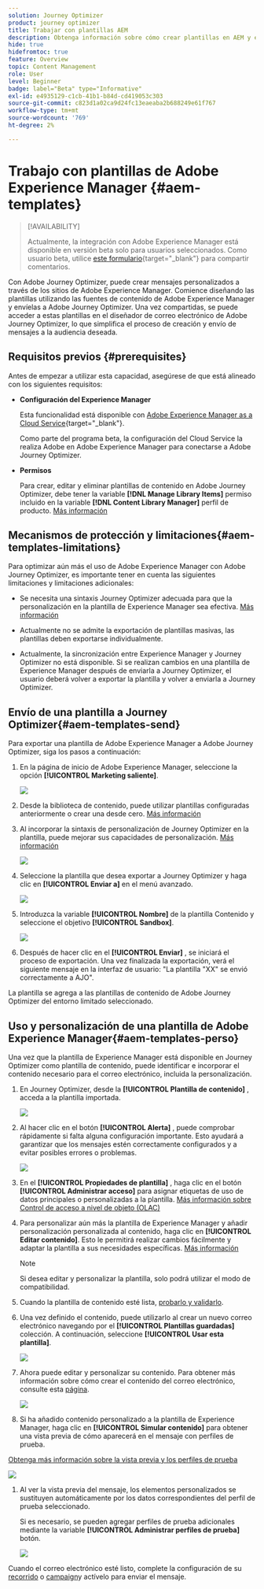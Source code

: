 ```yaml
---
solution: Journey Optimizer
product: journey optimizer
title: Trabajar con plantillas AEM
description: Obtenga información sobre cómo crear plantillas en AEM y exportarlas a Journey Optimizer
hide: true
hidefromtoc: true
feature: Overview
topic: Content Management
role: User
level: Beginner
badge: label="Beta" type="Informative"
exl-id: e4935129-c1cb-41b1-b84d-cd419053c303
source-git-commit: c823d1a02ca9d24fc13eaeaba2b688249e61f767
workflow-type: tm+mt
source-wordcount: '769'
ht-degree: 2%

---
```


# Trabajo con plantillas de Adobe Experience Manager {#aem-templates}

>[!AVAILABILITY]
>
>Actualmente, la integración con Adobe Experience Manager está disponible en versión beta solo para usuarios seleccionados.
> Como usuario beta, utilice [este formulario](https://forms.office.com/pages/responsepage.aspx?id=Wht7-jR7h0OUrtLBeN7O4Wf0cbVTQ3tCpW_unE-w8-JUN1FaNlAzNkhPSUdaSkJXVFRCNTRJNVRFSy4u){target="_blank"} para compartir comentarios.

Con Adobe Journey Optimizer, puede crear mensajes personalizados a través de los sitios de Adobe Experience Manager. Comience diseñando las plantillas utilizando las fuentes de contenido de Adobe Experience Manager y envíelas a Adobe Journey Optimizer. Una vez compartidas, se puede acceder a estas plantillas en el diseñador de correo electrónico de Adobe Journey Optimizer, lo que simplifica el proceso de creación y envío de mensajes a la audiencia deseada.

## Requisitos previos {#prerequisites}

Antes de empezar a utilizar esta capacidad, asegúrese de que está alineado con los siguientes requisitos:

* **Configuración del Experience Manager**

   Esta funcionalidad está disponible con [Adobe Experience Manager as a Cloud Service](https://experienceleague.adobe.com/docs/experience-manager-cloud-service/content/overview/introduction.html?lang=es){target="_blank"}.

   Como parte del programa beta, la configuración del Cloud Service la realiza Adobe en Adobe Experience Manager para conectarse a Adobe Journey Optimizer.

* **Permisos**

   Para crear, editar y eliminar plantillas de contenido en Adobe Journey Optimizer, debe tener la variable **[!DNL Manage Library Items]** permiso incluido en la variable **[!DNL Content Library Manager]** perfil de producto. [Más información](../administration/ootb-product-profiles.md#content-library-manager)

## Mecanismos de protección y limitaciones{#aem-templates-limitations}

Para optimizar aún más el uso de Adobe Experience Manager con Adobe Journey Optimizer, es importante tener en cuenta las siguientes limitaciones y limitaciones adicionales:

* Se necesita una sintaxis Journey Optimizer adecuada para que la personalización en la plantilla de Experience Manager sea efectiva. [Más información](../personalization/personalization-syntax.md)

* Actualmente no se admite la exportación de plantillas masivas, las plantillas deben exportarse individualmente.

* Actualmente, la sincronización entre Experience Manager y Journey Optimizer no está disponible. Si se realizan cambios en una plantilla de Experience Manager después de enviarla a Journey Optimizer, el usuario deberá volver a exportar la plantilla y volver a enviarla a Journey Optimizer.

## Envío de una plantilla a Journey Optimizer{#aem-templates-send}

Para exportar una plantilla de Adobe Experience Manager a Adobe Journey Optimizer, siga los pasos a continuación:

1. En la página de inicio de Adobe Experience Manager, seleccione la opción **[!UICONTROL Marketing saliente]**.

   ![](assets/aem-outbound-menu.png)

1. Desde la biblioteca de contenido, puede utilizar plantillas configuradas anteriormente o crear una desde cero. [Más información](https://experienceleague.adobe.com/docs/experience-manager-65/authoring/authoring/managing-pages.html?lang=en#creating-a-new-page)

1. Al incorporar la sintaxis de personalización de Journey Optimizer en la plantilla, puede mejorar sus capacidades de personalización. [Más información](../personalization/personalization-syntax.md)

   ![](assets/aem_ajo_4.png)

1. Seleccione la plantilla que desea exportar a Journey Optimizer y haga clic en **[!UICONTROL Enviar a]** en el menú avanzado.

   ![](assets/aem-advanced-menu.png)

1. Introduzca la variable **[!UICONTROL Nombre]** de la plantilla Contenido y seleccione el objetivo **[!UICONTROL Sandbox]**.

   ![](assets/aem-send-template-settings.png)

1. Después de hacer clic en el **[!UICONTROL Enviar]** , se iniciará el proceso de exportación. Una vez finalizada la exportación, verá el siguiente mensaje en la interfaz de usuario: &quot;La plantilla &quot;XX&quot; se envió correctamente a AJO&quot;.

La plantilla se agrega a las plantillas de contenido de Adobe Journey Optimizer del entorno limitado seleccionado.

## Uso y personalización de una plantilla de Adobe Experience Manager{#aem-templates-perso}

Una vez que la plantilla de Experience Manager está disponible en Journey Optimizer como plantilla de contenido, puede identificar e incorporar el contenido necesario para el correo electrónico, incluida la personalización.

1. En Journey Optimizer, desde la **[!UICONTROL Plantilla de contenido]** , acceda a la plantilla importada.

   ![](assets/aem_ajo_1.png)

1. Al hacer clic en el botón **[!UICONTROL Alerta]** , puede comprobar rápidamente si falta alguna configuración importante. Esto ayudará a garantizar que los mensajes estén correctamente configurados y a evitar posibles errores o problemas.

   ![](assets/aem_ajo_2.png)

1. En el **[!UICONTROL Propiedades de plantilla]** , haga clic en el botón **[!UICONTROL Administrar acceso]** para asignar etiquetas de uso de datos principales o personalizadas a la plantilla. [Más información sobre Control de acceso a nivel de objeto (OLAC)](../administration/object-based-access.md)

1. Para personalizar aún más la plantilla de Experience Manager y añadir personalización personalizada al contenido, haga clic en **[!UICONTROL Editar contenido]**. Esto le permitirá realizar cambios fácilmente y adaptar la plantilla a sus necesidades específicas. [Más información](get-started-email-design.md)

   >[!NOTE]
   >
   > Si desea editar y personalizar la plantilla, solo podrá utilizar el modo de compatibilidad.

1. Cuando la plantilla de contenido esté lista, [probarlo y validarlo](content-templates.md#test-template).

1. Una vez definido el contenido, puede utilizarlo al crear un nuevo correo electrónico navegando por el **[!UICONTROL Plantillas guardadas]** colección. A continuación, seleccione **[!UICONTROL Usar esta plantilla]**.

   ![](assets/aem_ajo_3.png)

1. Ahora puede editar y personalizar su contenido. Para obtener más información sobre cómo crear el contenido del correo electrónico, consulte esta [página](content-from-scratch.md).

   ![](assets/aem_ajo_5.png)

1. Si ha añadido contenido personalizado a la plantilla de Experience Manager, haga clic en **[!UICONTROL Simular contenido]** para obtener una vista previa de cómo aparecerá en el mensaje con perfiles de prueba.

[Obtenga más información sobre la vista previa y los perfiles de prueba](../email/preview.md)

   ![](assets/aem_ajo_6.png)

1. Al ver la vista previa del mensaje, los elementos personalizados se sustituyen automáticamente por los datos correspondientes del perfil de prueba seleccionado.

   Si es necesario, se pueden agregar perfiles de prueba adicionales mediante la variable **[!UICONTROL Administrar perfiles de prueba]** botón.

   ![](assets/aem_ajo_7.png)

Cuando el correo electrónico esté listo, complete la configuración de su [recorrido](../building-journeys/journey-gs.md) o [campaign](../campaigns/create-campaign.md)y actívelo para enviar el mensaje.
